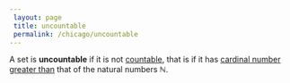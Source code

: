 ```yaml
---
 layout: page
 title: uncountable
 permalink: /chicago/uncountable
---
```

A set is **uncountable** if it is not [countable](https://defsmath.github.io/DefsMath/countable), that is if it has [cardinal number](https://defsmath.github.io/DefsMath/cardinal_number) [greater than](https://defsmath.github.io/DefsMath/Cantor-Schroeder-Bernstein_theorem) that of the natural numbers $\mathbb N$. 